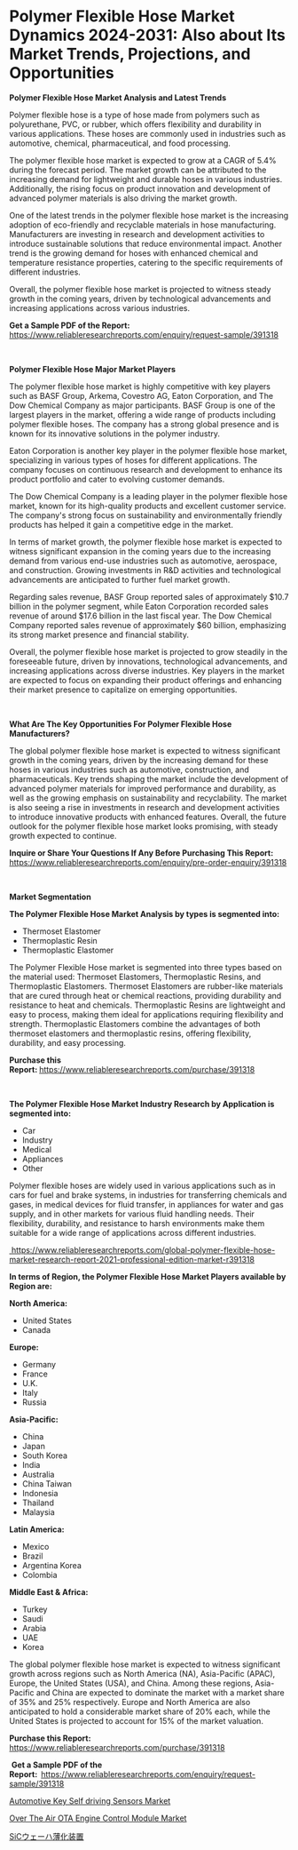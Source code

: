 <p><h1>Polymer Flexible Hose Market Dynamics 2024-2031: Also about Its Market Trends, Projections, and Opportunities</h1></p><p><strong>Polymer Flexible Hose Market Analysis and Latest Trends</strong></p>
<p><p>Polymer flexible hose is a type of hose made from polymers such as polyurethane, PVC, or rubber, which offers flexibility and durability in various applications. These hoses are commonly used in industries such as automotive, chemical, pharmaceutical, and food processing.</p><p>The polymer flexible hose market is expected to grow at a CAGR of 5.4% during the forecast period. The market growth can be attributed to the increasing demand for lightweight and durable hoses in various industries. Additionally, the rising focus on product innovation and development of advanced polymer materials is also driving the market growth.</p><p>One of the latest trends in the polymer flexible hose market is the increasing adoption of eco-friendly and recyclable materials in hose manufacturing. Manufacturers are investing in research and development activities to introduce sustainable solutions that reduce environmental impact. Another trend is the growing demand for hoses with enhanced chemical and temperature resistance properties, catering to the specific requirements of different industries.</p><p>Overall, the polymer flexible hose market is projected to witness steady growth in the coming years, driven by technological advancements and increasing applications across various industries.</p></p>
<p><strong>Get a Sample PDF of the Report:&nbsp;</strong> <a href="https://www.reliableresearchreports.com/enquiry/request-sample/391318">https://www.reliableresearchreports.com/enquiry/request-sample/391318</a></p>
<p>&nbsp;</p>
<p><strong>Polymer Flexible Hose Major Market Players</strong></p>
<p><p>The polymer flexible hose market is highly competitive with key players such as BASF Group, Arkema, Covestro AG, Eaton Corporation, and The Dow Chemical Company as major participants. BASF Group is one of the largest players in the market, offering a wide range of products including polymer flexible hoses. The company has a strong global presence and is known for its innovative solutions in the polymer industry.</p><p>Eaton Corporation is another key player in the polymer flexible hose market, specializing in various types of hoses for different applications. The company focuses on continuous research and development to enhance its product portfolio and cater to evolving customer demands.</p><p>The Dow Chemical Company is a leading player in the polymer flexible hose market, known for its high-quality products and excellent customer service. The company's strong focus on sustainability and environmentally friendly products has helped it gain a competitive edge in the market.</p><p>In terms of market growth, the polymer flexible hose market is expected to witness significant expansion in the coming years due to the increasing demand from various end-use industries such as automotive, aerospace, and construction. Growing investments in R&D activities and technological advancements are anticipated to further fuel market growth.</p><p>Regarding sales revenue, BASF Group reported sales of approximately $10.7 billion in the polymer segment, while Eaton Corporation recorded sales revenue of around $17.6 billion in the last fiscal year. The Dow Chemical Company reported sales revenue of approximately $60 billion, emphasizing its strong market presence and financial stability.</p><p>Overall, the polymer flexible hose market is projected to grow steadily in the foreseeable future, driven by innovations, technological advancements, and increasing applications across diverse industries. Key players in the market are expected to focus on expanding their product offerings and enhancing their market presence to capitalize on emerging opportunities.</p></p>
<p>&nbsp;</p>
<p><strong>What Are The Key Opportunities For Polymer Flexible Hose Manufacturers?</strong></p>
<p><p>The global polymer flexible hose market is expected to witness significant growth in the coming years, driven by the increasing demand for these hoses in various industries such as automotive, construction, and pharmaceuticals. Key trends shaping the market include the development of advanced polymer materials for improved performance and durability, as well as the growing emphasis on sustainability and recyclability. The market is also seeing a rise in investments in research and development activities to introduce innovative products with enhanced features. Overall, the future outlook for the polymer flexible hose market looks promising, with steady growth expected to continue.</p></p>
<p><strong>Inquire or Share Your Questions If Any Before Purchasing This Report:</strong> <a href="https://www.reliableresearchreports.com/enquiry/pre-order-enquiry/391318">https://www.reliableresearchreports.com/enquiry/pre-order-enquiry/391318</a></p>
<p>&nbsp;</p>
<p><strong>Market Segmentation</strong></p>
<p><strong>The Polymer Flexible Hose Market Analysis by types is segmented into:</strong></p>
<p><ul><li>Thermoset Elastomer</li><li>Thermoplastic Resin</li><li>Thermoplastic Elastomer</li></ul></p>
<p><p>The Polymer Flexible Hose market is segmented into three types based on the material used: Thermoset Elastomers, Thermoplastic Resins, and Thermoplastic Elastomers. Thermoset Elastomers are rubber-like materials that are cured through heat or chemical reactions, providing durability and resistance to heat and chemicals. Thermoplastic Resins are lightweight and easy to process, making them ideal for applications requiring flexibility and strength. Thermoplastic Elastomers combine the advantages of both thermoset elastomers and thermoplastic resins, offering flexibility, durability, and easy processing.</p></p>
<p><strong>Purchase this Report:&nbsp;</strong><a href="https://www.reliableresearchreports.com/purchase/391318">https://www.reliableresearchreports.com/purchase/391318</a></p>
<p>&nbsp;</p>
<p><strong>The Polymer Flexible Hose Market Industry Research by Application is segmented into:</strong></p>
<p><ul><li>Car</li><li>Industry</li><li>Medical</li><li>Appliances</li><li>Other</li></ul></p>
<p><p>Polymer flexible hoses are widely used in various applications such as in cars for fuel and brake systems, in industries for transferring chemicals and gases, in medical devices for fluid transfer, in appliances for water and gas supply, and in other markets for various fluid handling needs. Their flexibility, durability, and resistance to harsh environments make them suitable for a wide range of applications across different industries.</p></p>
<p><a href="https://www.reliableresearchreports.com/global-polymer-flexible-hose-market-research-report-2021-professional-edition-market-r391318">&nbsp;https://www.reliableresearchreports.com/global-polymer-flexible-hose-market-research-report-2021-professional-edition-market-r391318</a></p>
<p><strong>In terms of Region, the Polymer Flexible Hose Market Players available by Region are:</strong></p>
<p>
    <p> <strong> North America: </strong>
        <ul>
            <li>United States</li>
            <li>Canada</li>
        </ul>
        </p> 
    <p> <strong> Europe: </strong>
        <ul>
            <li>Germany</li>
            <li>France</li>
            <li>U.K.</li>
            <li>Italy</li>
            <li>Russia</li>
        </ul>
        </p> 
    <p> <strong> Asia-Pacific: </strong>
        <ul>
            <li>China</li>
            <li>Japan</li>
            <li>South Korea</li>
            <li>India</li>
            <li>Australia</li>
            <li>China Taiwan</li>
            <li>Indonesia</li>
            <li>Thailand</li>
            <li>Malaysia</li>
        </ul>
        </p> 
    <p> <strong> Latin America: </strong>
        <ul>
            <li>Mexico</li>
            <li>Brazil</li>
            <li>Argentina Korea</li>
            <li>Colombia</li>
        </ul>
        </p> 
    <p> <strong> Middle East & Africa: </strong>
        <ul>
            <li>Turkey</li>
            <li>Saudi</li>
            <li>Arabia</li>
            <li>UAE</li>
            <li>Korea</li>
        </ul>
    </p>
    </p>
<p><p>The global polymer flexible hose market is expected to witness significant growth across regions such as North America (NA), Asia-Pacific (APAC), Europe, the United States (USA), and China. Among these regions, Asia-Pacific and China are expected to dominate the market with a market share of 35% and 25% respectively. Europe and North America are also anticipated to hold a considerable market share of 20% each, while the United States is projected to account for 15% of the market valuation.</p></p>
<p><strong>Purchase this Report: </strong><a href="https://www.reliableresearchreports.com/purchase/391318">https://www.reliableresearchreports.com/purchase/391318</a></p>
<p>&nbsp;<strong>Get a Sample PDF of the Report:&nbsp;&nbsp;</strong><a href="https://www.reliableresearchreports.com/enquiry/request-sample/391318">https://www.reliableresearchreports.com/enquiry/request-sample/391318</a></p>
<p><strong></strong></p>
<p><p><a href="https://view.publitas.com/reportprime-1/automotive-key-self-driving-sensors-market-report-by-product-type-battery-electric-vehicle-hybrid-electric-vehicle-plug-in-hybrid-electric-vehicle-end-use-passenger-vehicles-commercial-vehicle-and-region-2024-2031/">Automotive Key Self driving Sensors Market</a></p><p><a href="https://view.publitas.com/reportprime-1/over-the-air-ota-engine-control-module-market-size-is-growing-at-cagr-of-12-2-this-report-covers-analysis-by-market-segmentation-growth-and-forecast-2024-2031/">Over The Air OTA Engine Control Module Market</a></p><p><a href="https://medium.com/@arimuller2009/2024%E5%B9%B4%E3%81%8B%E3%82%892031%E5%B9%B4%E3%81%BE%E3%81%A7%E3%81%AEcagr%E3%81%8C-%E3%81%A7%E6%8B%A1%E5%A4%A7%E3%81%97%E3%81%A6%E3%81%84%E3%82%8Bsic%E3%82%A6%E3%82%A7%E3%83%BC%E3%83%8F%E8%96%84%E5%8C%96%E8%A3%85%E7%BD%AE%E5%B8%82%E5%A0%B4%E3%81%AE%E8%A6%8F%E6%A8%A1%E3%81%AB%E9%96%A2%E3%81%99%E3%82%8B%E6%B4%9E%E5%AF%9F-0a08ce39f158">SiCウェーハ薄化装置</a></p></p>
